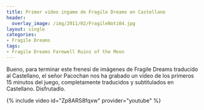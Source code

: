 ```yaml
---
title: Primer vídeo ingame de Fragile Dreams en Castellano
header:
  overlay_image: /img/2011/02/FragileNoti04.jpg
layout: single
categories:
- Fragile Dreams
tags:
- Fragile Dreams Farewell Ruins of the Moon
---
```


Bueno, para terminar este frenesí de imágenes de Fragile Dreams traducido al 
Castellano, el señor Pacochan nos ha grabado un vídeo de los primeros 15 minutos 
del juego, completamente traducidos y subtitulados en Castellano.
Disfrutadlo.

{% include video id="Zp8ARS8fqxw" provider="youtube" %}
